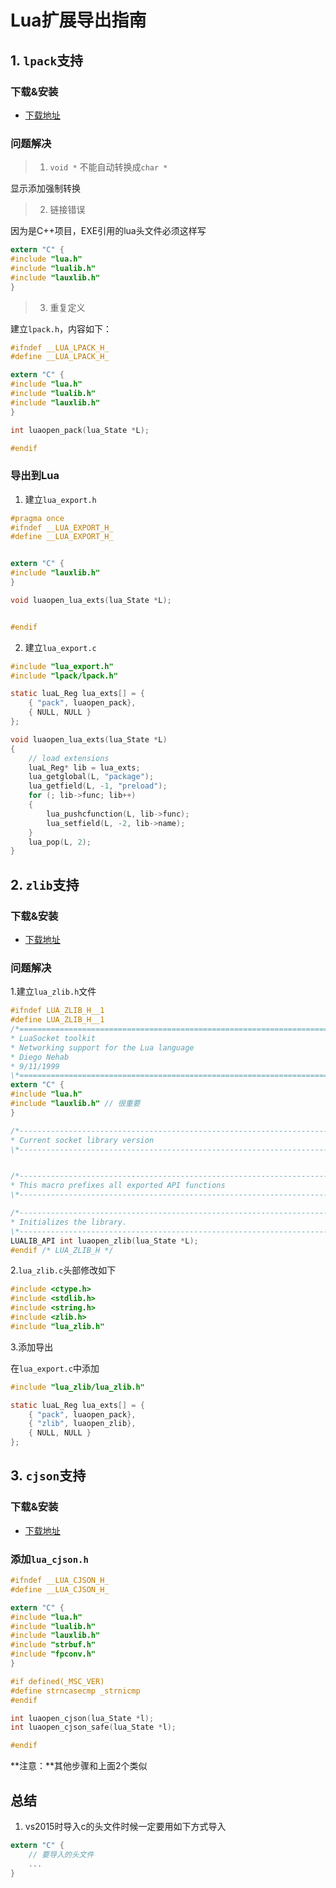 Lua扩展导出指南
================

## 1. `lpack`支持

### 下载&安装
- [下载地址](http://webserver2.tecgraf.puc-rio.br/~lhf/ftp/lua/#lpack)

### 问题解决
> 1. `void *` 不能自动转换成`char *`

显示添加强制转换

> 2. 链接错误

因为是C++项目，EXE引用的lua头文件必须这样写

```C
extern "C" {
#include "lua.h"
#include "lualib.h"
#include "lauxlib.h"
}
```
> 3. 重复定义

建立`lpack.h`，内容如下：

```C
#ifndef __LUA_LPACK_H_
#define __LUA_LPACK_H_

extern "C" {
#include "lua.h"
#include "lualib.h"
#include "lauxlib.h"
}

int luaopen_pack(lua_State *L);

#endif
```

### 导出到Lua

1. 建立`lua_export.h`

```C
#pragma once
#ifndef __LUA_EXPORT_H_
#define __LUA_EXPORT_H_


extern "C" {
#include "lauxlib.h"
}

void luaopen_lua_exts(lua_State *L);


#endif
```

2. 建立`lua_export.c`

```C
#include "lua_export.h"
#include "lpack/lpack.h"

static luaL_Reg lua_exts[] = {
	{ "pack", luaopen_pack},
	{ NULL, NULL }
};

void luaopen_lua_exts(lua_State *L)
{
	// load extensions
	luaL_Reg* lib = lua_exts;
	lua_getglobal(L, "package");
	lua_getfield(L, -1, "preload");
	for (; lib->func; lib++)
	{
		lua_pushcfunction(L, lib->func);
		lua_setfield(L, -2, lib->name);
	}
	lua_pop(L, 2);
}

```

## 2. `zlib`支持
### 下载&安装
- [下载地址](http://zlib.net/)

### 问题解决
1.建立`lua_zlib.h`文件

```C
#ifndef LUA_ZLIB_H__1
#define LUA_ZLIB_H__1
/*=========================================================================*\
* LuaSocket toolkit
* Networking support for the Lua language
* Diego Nehab
* 9/11/1999
\*=========================================================================*/
extern "C" {
#include "lua.h"
#include "lauxlib.h" // 很重要
}

/*-------------------------------------------------------------------------*\
* Current socket library version
\*-------------------------------------------------------------------------*/


/*-------------------------------------------------------------------------*\
* This macro prefixes all exported API functions
\*-------------------------------------------------------------------------*/

/*-------------------------------------------------------------------------*\
* Initializes the library.
\*-------------------------------------------------------------------------*/
LUALIB_API int luaopen_zlib(lua_State *L);
#endif /* LUA_ZLIB_H */

```

2.`lua_zlib.c`头部修改如下

```C
#include <ctype.h>
#include <stdlib.h>
#include <string.h>
#include <zlib.h>
#include "lua_zlib.h"
```

3.添加导出

在`lua_export.c`中添加

```C
#include "lua_zlib/lua_zlib.h"

static luaL_Reg lua_exts[] = {
	{ "pack", luaopen_pack},
	{ "zlib", luaopen_zlib},
	{ NULL, NULL }
};
```

## 3. `cjson`支持

### 下载&安装
- [下载地址](http://www.kyne.com.au/~mark/software/lua-cjson.php)

### 添加`lua_cjson.h`

```C
#ifndef __LUA_CJSON_H_
#define __LUA_CJSON_H_

extern "C" {
#include "lua.h"
#include "lualib.h"
#include "lauxlib.h"
#include "strbuf.h"
#include "fpconv.h"
}

#if defined(_MSC_VER)
#define strncasecmp _strnicmp
#endif

int luaopen_cjson(lua_State *l);
int luaopen_cjson_safe(lua_State *l);

#endif
```

**注意：**其他步骤和上面2个类似

## 总结
1. vs2015时导入c的头文件时候一定要用如下方式导入
```C
extern "C" {
    // 要导入的头文件
    ...
}
```